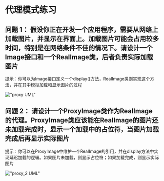 # 代理模式练习

## 问题 1： 假设你正在开发一个应用程序，需要从网络上加载图片，并显示在界面上。加载图片可能会占用较多时间，特别是在网络条件不佳的情况下。请设计一个Image接口和一个RealImage类，后者负责实际加载图片

提示：你可以为Image接口定义一个display()方法，RealImage类则实现这个方法，并在其中模拟加载和显示图片的过程

!["proxy UML"](https://cdn.jsdelivr.net/gh/huanxueshengmou/picture-host/20241005231050.png)

## 问题 2： 请设计一个ProxyImage类作为RealImage的代理。ProxyImage类应该能在RealImage的图片还未加载完成时，显示一个加载中的占位符，当图片加载完成后再显示实际图片

提示：你可以在ProxyImage中维护一个RealImage的引用，并在display方法中实现延迟加载的逻辑。如果图片未加载，则显示占位符；如果加载完成，则显示实际图片

!["proxy_2 UML"](https://cdn.jsdelivr.net/gh/huanxueshengmou/picture-host/20241005231425.png)
